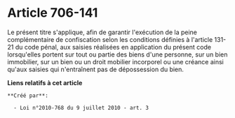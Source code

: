 # Article 706-141

Le présent titre s'applique, afin de garantir l'exécution de la peine complémentaire de confiscation selon les conditions
définies à l'article 131-21 du code pénal, aux saisies réalisées en application du présent code lorsqu'elles portent sur tout
ou partie des biens d'une personne, sur un bien immobilier, sur un bien ou un droit mobilier incorporel ou une créance ainsi
qu'aux saisies qui n'entraînent pas de dépossession du bien.

**Liens relatifs à cet article**

	**Créé par**:

	  - Loi n°2010-768 du 9 juillet 2010 - art. 3
